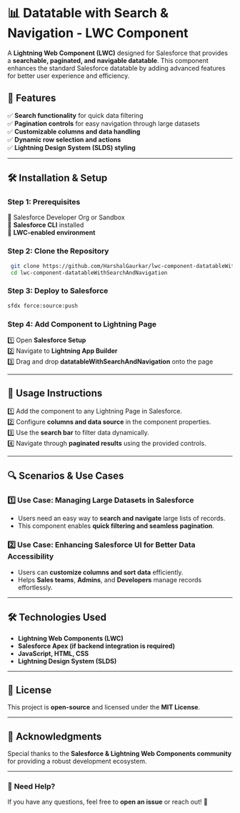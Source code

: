 # 📊 Datatable with Search & Navigation - LWC Component

A **Lightning Web Component (LWC)** designed for Salesforce that provides a **searchable, paginated, and navigable datatable**. This component enhances the standard Salesforce datatable by adding advanced features for better user experience and efficiency.

## 📌 Features  
✅ **Search functionality** for quick data filtering  
✅ **Pagination controls** for easy navigation through large datasets  
✅ **Customizable columns and data handling**  
✅ **Dynamic row selection and actions**  
✅ **Lightning Design System (SLDS) styling**  

---

## 🛠 Installation & Setup  

### **Step 1: Prerequisites**  
🔹 Salesforce Developer Org or Sandbox  
🔹 **Salesforce CLI** installed  
🔹 **LWC-enabled environment**  

### **Step 2: Clone the Repository**  
```sh
 git clone https://github.com/HarshalGaurkar/lwc-component-datatableWithSearchAndNavigation.git
 cd lwc-component-datatableWithSearchAndNavigation
```

### **Step 3: Deploy to Salesforce**  
```sh
sfdx force:source:push
```

### **Step 4: Add Component to Lightning Page**  
1️⃣ Open **Salesforce Setup**  
2️⃣ Navigate to **Lightning App Builder**  
3️⃣ Drag and drop **datatableWithSearchAndNavigation** onto the page  

---

## 📖 Usage Instructions  
1️⃣ Add the component to any Lightning Page in Salesforce.  
2️⃣ Configure **columns and data source** in the component properties.  
3️⃣ Use the **search bar** to filter data dynamically.  
4️⃣ Navigate through **paginated results** using the provided controls.  

---

## 🔍 Scenarios & Use Cases  

### **1️⃣ Use Case: Managing Large Datasets in Salesforce**  
- Users need an easy way to **search and navigate** large lists of records.  
- This component enables **quick filtering and seamless pagination**.  

### **2️⃣ Use Case: Enhancing Salesforce UI for Better Data Accessibility**  
- Users can **customize columns and sort data** efficiently.  
- Helps **Sales teams**, **Admins**, and **Developers** manage records effortlessly.  

---

## 🛠️ Technologies Used  
- **Lightning Web Components (LWC)**  
- **Salesforce Apex (if backend integration is required)**  
- **JavaScript, HTML, CSS**  
- **Lightning Design System (SLDS)**  

---

## 📜 License  
This project is **open-source** and licensed under the **MIT License**.  

---

## 🌟 Acknowledgments  
Special thanks to the **Salesforce & Lightning Web Components community** for providing a robust development ecosystem.  

---

### 📩 **Need Help?**  
If you have any questions, feel free to **open an issue** or reach out! 🚀

